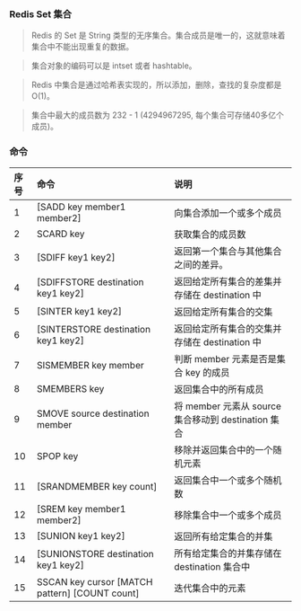 <!--
 * @Author: GG
 * @Date: 2023-01-10 10:39:57
 * @LastEditTime: 2023-01-10 10:45:05
 * @LastEditors: GG
 * @Description: 
 * @FilePath: \redis\set集合.md
 * 
-->
### Redis Set 集合
>Redis 的 Set 是 String 类型的无序集合。集合成员是唯一的，这就意味着集合中不能出现重复的数据。

>集合对象的编码可以是 intset 或者 hashtable。

>Redis 中集合是通过哈希表实现的，所以添加，删除，查找的复杂度都是 O(1)。

>集合中最大的成员数为 232 - 1 (4294967295, 每个集合可存储40多亿个成员)。


### 命令
|序号|命令|说明|
|:---|:---|:---|
|1|	[SADD key member1 member2]| 向集合添加一个或多个成员|
|2|	SCARD key |获取集合的成员数|
|3|	[SDIFF key1 key2] |返回第一个集合与其他集合之间的差异。|
|4|	[SDIFFSTORE destination key1 key2] |返回给定所有集合的差集并存储在 destination 中|
|5|	[SINTER key1 key2] |返回给定所有集合的交集|
|6|	[SINTERSTORE destination key1 key2] |返回给定所有集合的交集并存储在 destination 中|
|7|	SISMEMBER key member| 判断 member 元素是否是集合 key 的成员|
|8|	SMEMBERS key |返回集合中的所有成员|
|9|	SMOVE source destination member |将 member 元素从 source 集合移动到 destination 集合|
|10|	SPOP key |移除并返回集合中的一个随机元素|
|11|	[SRANDMEMBER key count] |返回集合中一个或多个随机数|
|12|	[SREM key member1 member2] |移除集合中一个或多个成员|
|13|	[SUNION key1 key2] |返回所有给定集合的并集|
|14|	[SUNIONSTORE destination key1 key2] |所有给定集合的并集存储在 destination 集合中|
|15|	SSCAN key cursor [MATCH pattern] [COUNT count] |迭代集合中的元素|